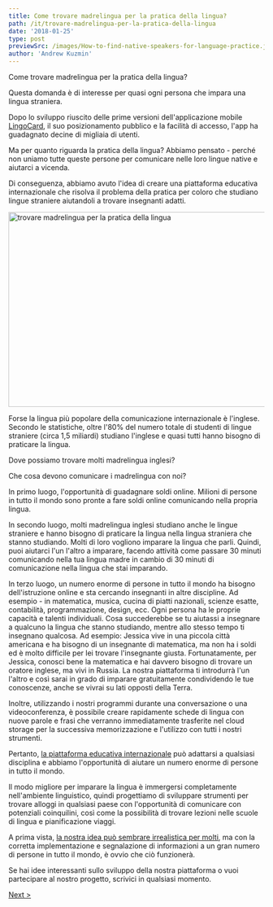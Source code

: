 ```yaml
---
title: Come trovare madrelingua per la pratica della lingua?
path: /it/trovare-madrelingua-per-la-pratica-della-lingua
date: '2018-01-25'
type: post
previewSrc: /images/How-to-find-native-speakers-for-language-practice.jpg
author: 'Andrew Kuzmin'
---
```


Come trovare madrelingua per la pratica della lingua?

Questa domanda è di interesse per quasi ogni persona che impara una lingua straniera.

Dopo lo sviluppo riuscito delle prime versioni dell'applicazione mobile <a href="https://lingocard.com" target="_blank" rel="noopener">LingoCard</a>, il suo posizionamento pubblico e la facilità di accesso, l'app ha guadagnato decine di migliaia di utenti.

Ma per quanto riguarda la pratica della lingua? Abbiamo pensato - perché non uniamo tutte queste persone per comunicare nelle loro lingue native e aiutarci a vicenda.

Di conseguenza, abbiamo avuto l'idea di creare una piattaforma educativa internazionale che risolva il problema della pratica per coloro che studiano lingue straniere aiutandoli a trovare insegnanti adatti.

<img class="aligncenter wp-image-78 size-full" src="../images/platform/social-network.jpg" alt="trovare madrelingua per la pratica della lingua" width="628" height="383" />

Forse la lingua più popolare della comunicazione internazionale è l'inglese. Secondo le statistiche, oltre l'80% del numero totale di studenti di lingue straniere (circa 1,5 miliardi) studiano l'inglese e quasi tutti hanno bisogno di praticare la lingua.

Dove possiamo trovare molti madrelingua inglesi?

Che cosa devono comunicare i madrelingua con noi?

In primo luogo, l'opportunità di guadagnare soldi online. Milioni di persone in tutto il mondo sono pronte a fare soldi online comunicando nella propria lingua.

In secondo luogo, molti madrelingua inglesi studiano anche le lingue straniere e hanno bisogno di praticare la lingua nella lingua straniera che stanno studiando. Molti di loro vogliono imparare la lingua che parli. Quindi, puoi aiutarci l'un l'altro a imparare, facendo attività come passare 30 minuti comunicando nella tua lingua madre in cambio di 30 minuti di comunicazione nella lingua che stai imparando.

In terzo luogo, un numero enorme di persone in tutto il mondo ha bisogno dell'istruzione online e sta cercando insegnanti in altre discipline. Ad esempio - in matematica, musica, cucina di piatti nazionali, scienze esatte, contabilità, programmazione, design, ecc. Ogni persona ha le proprie capacità e talenti individuali. Cosa succederebbe se tu aiutassi a insegnare a qualcuno la lingua che stanno studiando, mentre allo stesso tempo ti insegnano qualcosa. Ad esempio: Jessica vive in una piccola città americana e ha bisogno di un insegnante di matematica, ma non ha i soldi ed è molto difficile per lei trovare l'insegnante giusta. Fortunatamente, per Jessica, conosci bene la matematica e hai davvero bisogno di trovare un oratore inglese, ma vivi in ​​Russia. La nostra piattaforma ti introdurrà l'un l'altro e così sarai in grado di imparare gratuitamente condividendo le tue conoscenze, anche se vivrai su lati opposti della Terra.

Inoltre, utilizzando i nostri programmi durante una conversazione o una videoconferenza, è possibile creare rapidamente schede di lingua con nuove parole e frasi che verranno immediatamente trasferite nel cloud storage per la successiva memorizzazione e l'utilizzo con tutti i nostri strumenti.

Pertanto, <a href="https://lingocard.com" target="_blank" rel="noopener">la piattaforma educativa internazionale</a> può adattarsi a qualsiasi disciplina e abbiamo l'opportunità di aiutare un numero enorme di persone in tutto il mondo.

Il modo migliore per imparare la lingua è immergersi completamente nell'ambiente linguistico, quindi progettiamo di sviluppare strumenti per trovare alloggi in qualsiasi paese con l'opportunità di comunicare con potenziali coinquilini, così come la possibilità di trovare lezioni nelle scuole di lingua e pianificazione viaggi.

A prima vista, <a href="http://lingocard.org" target="_blank" rel="noopener">la nostra idea può sembrare irrealistica per molti</a>, ma con la corretta implementazione e segnalazione di informazioni a un gran numero di persone in tutto il mondo, è ovvio che ciò funzionerà.

Se hai idee interessanti sullo sviluppo della nostra piattaforma o vuoi partecipare al nostro progetto, scrivici in qualsiasi momento.

<a href="/it/come-imparare-linglese-velocemente">Next ></a>

